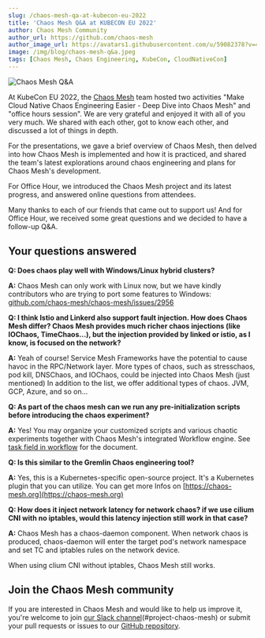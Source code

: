 ```yaml
---
slug: /chaos-mesh-qa-at-kubecon-eu-2022
title: 'Chaos Mesh Q&A at KUBECON EU 2022'
author: Chaos Mesh Community
author_url: https://github.com/chaos-mesh
author_image_url: https://avatars1.githubusercontent.com/u/59082378?v=4
image: /img/blog/chaos-mesh-q&a.jpeg
tags: [Chaos Mesh, Chaos Engineering, KubeCon, CloudNativeCon]
---
```


![Chaos Mesh Q&A](/img/blog/chaos-mesh-q&a.jpeg)

At KubeCon EU 2022, the [Chaos Mesh](https://chaos-mesh.org/) team hosted two activities "Make Cloud Native Chaos Engineering Easier - Deep Dive into Chaos Mesh" and "office hours session". We are very grateful and enjoyed it with all of you very much. We shared with each other, got to know each other, and discussed a lot of things in depth.

<!--truncate-->

For the presentations, we gave a brief overview of Chaos Mesh, then delved into how Chaos Mesh is implemented and how it is practiced, and shared the team's latest explorations around chaos engineering and plans for Chaos Mesh's development.

For Office Hour, we introduced the Chaos Mesh project and its latest progress, and answered online questions from attendees.

Many thanks to each of our friends that came out to support us! And for Office Hour, we received some great questions and we decided to have a follow-up Q\&A.

## Your questions answered

**Q: Does chaos play well with Windows/Linux hybrid clusters?**

**A:** Chaos Mesh can only work with Linux now, but we have kindly contributors who are trying to port some features to Windows: [github.com/chaos-mesh/chaos-mesh/issues/2956](https://github.com/chaos-mesh/chaos-mesh/issues/2956)

**Q: I think Istio and Linkerd also support fault injection. How does Chaos Mesh differ? Chaos Mesh provides much richer chaos injections (like IOChaos, TimeChaos...), but the injection provided by linked or istio, as I know, is focused on the network?**

**A:** Yeah of course! Service Mesh Frameworks have the potential to cause havoc in the RPC/Network layer. More types of chaos, such as stresschaos, pod kill, DNSChaos, and IOChaos, could be injected into Chaos Mesh (just mentioned) In addition to the list, we offer additional types of chaos. JVM, GCP, Azure, and so on...

**Q: As part of the chaos mesh can we run any pre-initialization scripts before introducing the chaos experiment?**

**A:** Yes! You may organize your customized scripts and various chaotic experiments together with Chaos Mesh's integrated Workflow engine. See [task field in workflow](https://chaos-mesh.org/docs/next/create-chaos-mesh-workflow/#task-field-description) for the document.

**Q: Is this similar to the Gremlin Chaos engineering tool?**

**A:** Yes, this is a Kubernetes-specific open-source project. It's a Kubernetes plugin that you can utilize. You can get more Infos on [https://chaos-mesh.org](https://chaos-mesh.org)

**Q: How does it inject network latency for network chaos? if we use cilium CNI with no iptables, would this latency injection still work in that case?**

**A:** Chaos Mesh has a chaos-daemon component. When network chaos is produced, chaos-daemon will enter the target pod's network namespace and set TC and iptables rules on the network device.

When using clium CNI without iptables, Chaos Mesh still works.

## Join the Chaos Mesh community

If you are interested in Chaos Mesh and would like to help us improve it, you're welcome to join [our Slack channel](https://slack.cncf.io/)(#project-chaos-mesh) or submit your pull requests or issues to our [GitHub repository](https://github.com/chaos-mesh/chaos-mesh).
